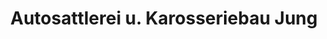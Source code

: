 ---
title: "Autosattlerei u. Karosseriebau Jung"
url: /giessen/autosattlerei-u-karosseriebau-jung/
shop: Autowerkstatt
---